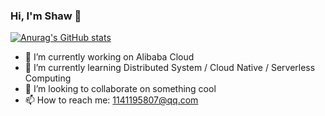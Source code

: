 ### Hi, I'm Shaw 👋

<!--
**ZoeShaw101/ZoeShaw101** is a ✨ _special_ ✨ repository because its `README.md` (this file) appears on your GitHub profile.
-->

[![Anurag's GitHub stats](https://github-readme-stats.vercel.app/api?username=ZoeShaw101&theme=onedark)](https://github.com/anuraghazra/github-readme-stats)


- 🔭 I’m currently working on Alibaba Cloud
- 🌱 I’m currently learning Distributed System / Cloud Native / Serverless Computing 
- 👯 I’m looking to collaborate on something cool
- 📫 How to reach me: 1141195807@qq.com

